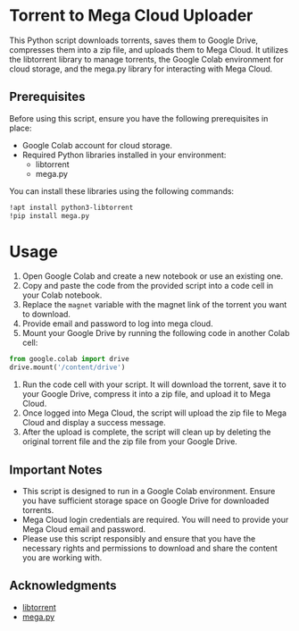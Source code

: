 # Torrent to Mega Cloud Uploader

This Python script downloads torrents, saves them to Google Drive, compresses them into a zip file, and uploads them to Mega Cloud. It utilizes the libtorrent library to manage torrents, the Google Colab environment for cloud storage, and the mega.py library for interacting with Mega Cloud.

## Prerequisites

Before using this script, ensure you have the following prerequisites in place:

- Google Colab account for cloud storage.
- Required Python libraries installed in your environment:
  - libtorrent
  - mega.py

You can install these libraries using the following commands:

```bash
!apt install python3-libtorrent
!pip install mega.py
```

# Usage

1. Open Google Colab and create a new notebook or use an existing one.
2. Copy and paste the code from the provided script into a code cell in your Colab notebook.
3. Replace the `magnet` variable with the magnet link of the torrent you want to download.
5. Provide email and password to log into mega cloud.
4. Mount your Google Drive by running the following code in another Colab cell:

```python
from google.colab import drive
drive.mount('/content/drive')
```

1. Run the code cell with your script. It will download the torrent, save it to your Google Drive, compress it into a zip file, and upload it to Mega Cloud.
2. Once logged into Mega Cloud, the script will upload the zip file to Mega Cloud and display a success message.
3. After the upload is complete, the script will clean up by deleting the original torrent file and the zip file from your Google Drive.

## Important Notes

- This script is designed to run in a Google Colab environment. Ensure you have sufficient storage space on Google Drive for downloaded torrents.
- Mega Cloud login credentials are required. You will need to provide your Mega Cloud email and password.
- Please use this script responsibly and ensure that you have the necessary rights and permissions to download and share the content you are working with.

## Acknowledgments
- [libtorrent](https://github.com/arvidn/libtorrent)
- [mega.py](https://github.com/odwyersoftware/mega.py)